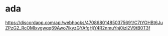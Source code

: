 # ada
https://discordapp.com/api/webhooks/470868014850375691/C7tYOHBt6JuZPzG2_RcOMlxvgwqq69Awo7lkyzGYAfgHjY4R2nmuYnj0izl2V9tB0T3f
